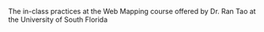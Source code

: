 The in-class practices at the Web Mapping course offered by Dr. Ran Tao at the University of South Florida

